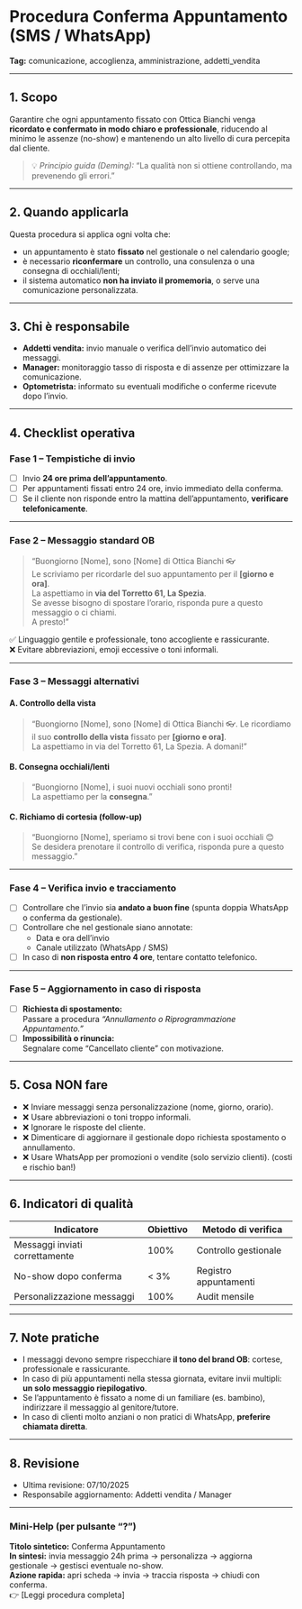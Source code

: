 # Procedura Conferma Appuntamento (SMS / WhatsApp)

**Tag:** comunicazione, accoglienza, amministrazione, addetti_vendita  

---

## 1. Scopo

Garantire che ogni appuntamento fissato con Ottica Bianchi venga **ricordato e confermato in modo chiaro e professionale**, riducendo al minimo le assenze (no-show) e mantenendo un alto livello di cura percepita dal cliente.  

> 💡 *Principio guida (Deming):* “La qualità non si ottiene controllando, ma prevenendo gli errori.”

---

## 2. Quando applicarla

Questa procedura si applica ogni volta che:

- un appuntamento è stato **fissato** nel gestionale o nel calendario google;  
- è necessario **riconfermare** un controllo, una consulenza o una consegna di occhiali/lenti;  
- il sistema automatico **non ha inviato il promemoria**, o serve una comunicazione personalizzata.

---

## 3. Chi è responsabile

- **Addetti vendita:** invio manuale o verifica dell’invio automatico dei messaggi.  
- **Manager:** monitoraggio tasso di risposta e di assenze per ottimizzare la comunicazione.  
- **Optometrista:** informato su eventuali modifiche o conferme ricevute dopo l’invio.

---

## 4. Checklist operativa

### **Fase 1 – Tempistiche di invio**

- [ ] Invio **24 ore prima dell’appuntamento**.  
- [ ] Per appuntamenti fissati entro 24 ore, invio immediato della conferma.  
- [ ] Se il cliente non risponde entro la mattina dell’appuntamento, **verificare telefonicamente**.

---

### **Fase 2 – Messaggio standard OB**

> “Buongiorno [Nome], sono [Nome] di Ottica Bianchi 👓  
> Le scriviamo per ricordarle del suo appuntamento per il **[giorno e ora]**.  
> La aspettiamo in **via del Torretto 61, La Spezia**.  
> Se avesse bisogno di spostare l’orario, risponda pure a questo messaggio o ci chiami.  
> A presto!”

✅ Linguaggio gentile e professionale, tono accogliente e rassicurante.  
❌ Evitare abbreviazioni, emoji eccessive o toni informali.

---

### **Fase 3 – Messaggi alternativi**

#### **A. Controllo della vista**

> “Buongiorno [Nome], sono [Nome] di Ottica Bianchi 👓.
> Le ricordiamo il suo **controllo della vista** fissato per **[giorno e ora]**.  
> La aspettiamo in via del Torretto 61, La Spezia.
> A domani!”

#### **B. Consegna occhiali/lenti**

> “Buongiorno [Nome], i suoi nuovi occhiali sono pronti!  
> La aspettiamo per la **consegna**.”

#### **C. Richiamo di cortesia (follow-up)**

> “Buongiorno [Nome], speriamo si trovi bene con i suoi occhiali 😊  
> Se desidera prenotare il controllo di verifica, risponda pure a questo messaggio.”

---

### **Fase 4 – Verifica invio e tracciamento**

- [ ] Controllare che l’invio sia **andato a buon fine** (spunta doppia WhatsApp o conferma da gestionale).  
- [ ] Controllare che nel gestionale siano annotate:  
  - Data e ora dell’invio  
  - Canale utilizzato (WhatsApp / SMS)  
- [ ] In caso di **non risposta entro 4 ore**, tentare contatto telefonico.

---

### **Fase 5 – Aggiornamento in caso di risposta**
  
- [ ] **Richiesta di spostamento:**  
  Passare a procedura *“Annullamento o Riprogrammazione Appuntamento.”*  
- [ ] **Impossibilità o rinuncia:**  
  Segnalare come “Cancellato cliente” con motivazione.

---

## 5. Cosa NON fare

- ❌ Inviare messaggi senza personalizzazione (nome, giorno, orario).  
- ❌ Usare abbreviazioni o toni troppo informali.  
- ❌ Ignorare le risposte del cliente.  
- ❌ Dimenticare di aggiornare il gestionale dopo richiesta spostamento o annullamento.  
- ❌ Usare WhatsApp per promozioni o vendite (solo servizio clienti). (costi e rischio ban!)  

---

## 6. Indicatori di qualità

| Indicatore                                | Obiettivo | Metodo di verifica |
|-------------------------------------------|------------|--------------------|
| Messaggi inviati correttamente            | 100%       | Controllo gestionale |
| No-show dopo conferma                     | < 3%       | Registro appuntamenti |
| Personalizzazione messaggi                | 100%       | Audit mensile |

---

## 7. Note pratiche

- I messaggi devono sempre rispecchiare **il tono del brand OB**: cortese, professionale e rassicurante.  
- In caso di più appuntamenti nella stessa giornata, evitare invii multipli: **un solo messaggio riepilogativo**.  
- Se l’appuntamento è fissato a nome di un familiare (es. bambino), indirizzare il messaggio al genitore/tutore.  
- In caso di clienti molto anziani o non pratici di WhatsApp, **preferire chiamata diretta**.

---

## 8. Revisione

- Ultima revisione: 07/10/2025  
- Responsabile aggiornamento: Addetti vendita / Manager  

---

### **Mini-Help (per pulsante “?”)**  

**Titolo sintetico:** Conferma Appuntamento  
**In sintesi:** invia messaggio 24h prima → personalizza → aggiorna gestionale → gestisci eventuale no-show.  
**Azione rapida:** apri scheda → invia → traccia risposta → chiudi con conferma.  
👉 [Leggi procedura completa]
